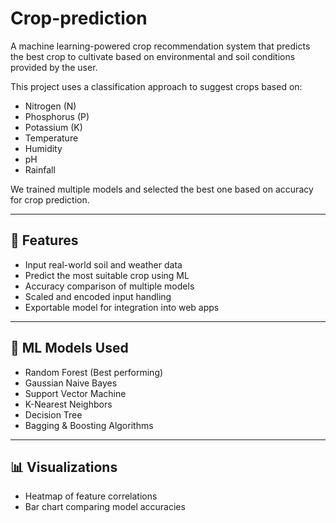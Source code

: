 # Crop-prediction
A machine learning-powered crop recommendation system that predicts the best crop to cultivate based on environmental and soil conditions provided by the user.

This project uses a classification approach to suggest crops based on:

- Nitrogen (N)
- Phosphorus (P)
- Potassium (K)
- Temperature
- Humidity
- pH
- Rainfall

We trained multiple models and selected the best one based on accuracy for crop prediction.

---

## 🚀 Features

- Input real-world soil and weather data
- Predict the most suitable crop using ML
- Accuracy comparison of multiple models
- Scaled and encoded input handling
- Exportable model for integration into web apps

---

## 🧠 ML Models Used

- Random Forest (Best performing)
- Gaussian Naive Bayes
- Support Vector Machine
- K-Nearest Neighbors
- Decision Tree
- Bagging & Boosting Algorithms

---

## 📊 Visualizations

- Heatmap of feature correlations
- Bar chart comparing model accuracies
